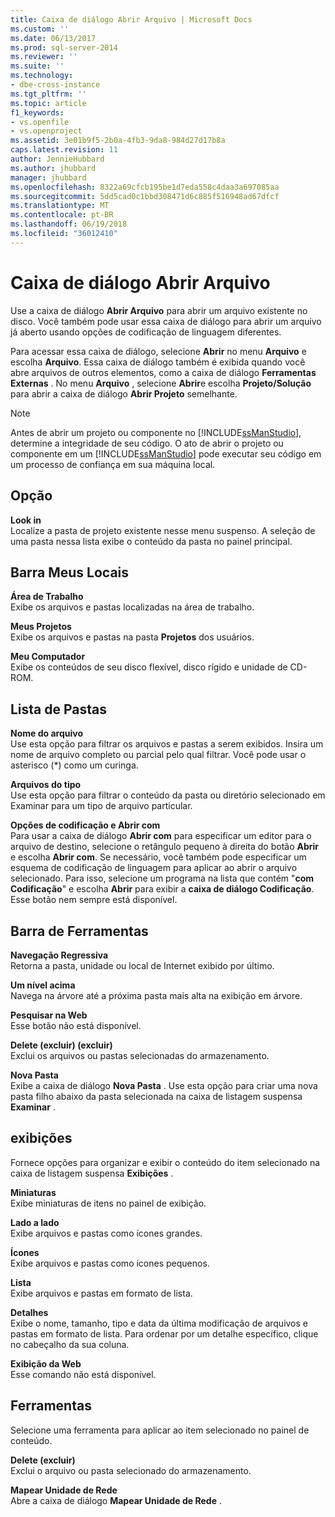 ```yaml
---
title: Caixa de diálogo Abrir Arquivo | Microsoft Docs
ms.custom: ''
ms.date: 06/13/2017
ms.prod: sql-server-2014
ms.reviewer: ''
ms.suite: ''
ms.technology:
- dbe-cross-instance
ms.tgt_pltfrm: ''
ms.topic: article
f1_keywords:
- vs.openfile
- vs.openproject
ms.assetid: 3e01b9f5-2b0a-4fb3-9da8-984d27d17b8a
caps.latest.revision: 11
author: JennieHubbard
ms.author: jhubbard
manager: jhubbard
ms.openlocfilehash: 8322a69cfcb195be1d7eda558c4daa3a697085aa
ms.sourcegitcommit: 5dd5cad0c1bbd308471d6c885f516948ad67dfcf
ms.translationtype: MT
ms.contentlocale: pt-BR
ms.lasthandoff: 06/19/2018
ms.locfileid: "36012410"
---
```

# <a name="open-file-dialog-box"></a>Caixa de diálogo Abrir Arquivo
  Use a caixa de diálogo **Abrir Arquivo** para abrir um arquivo existente no disco. Você também pode usar essa caixa de diálogo para abrir um arquivo já aberto usando opções de codificação de linguagem diferentes.  
  
 Para acessar essa caixa de diálogo, selecione **Abrir** no menu **Arquivo** e escolha **Arquivo**. Essa caixa de diálogo também é exibida quando você abre arquivos de outros elementos, como a caixa de diálogo **Ferramentas Externas** . No menu **Arquivo** , selecione **Abrir**e escolha **Projeto/Solução** para abrir a caixa de diálogo **Abrir Projeto** semelhante.  
  
> [!NOTE]  
>  Antes de abrir um projeto ou componente no [!INCLUDE[ssManStudio](../../includes/ssmanstudio-md.md)], determine a integridade de seu código. O ato de abrir o projeto ou componente em um [!INCLUDE[ssManStudio](../../includes/ssmanstudio-md.md)] pode executar seu código em um processo de confiança em sua máquina local.  
  
## <a name="option"></a>Opção  
 **Look in**  
 Localize a pasta de projeto existente nesse menu suspenso. A seleção de uma pasta nessa lista exibe o conteúdo da pasta no painel principal.  
  
## <a name="my-places-bar"></a>Barra Meus Locais  
 **Área de Trabalho**  
 Exibe os arquivos e pastas localizadas na área de trabalho.  
  
 **Meus Projetos**  
 Exibe os arquivos e pastas na pasta **Projetos** dos usuários.  
  
 **Meu Computador**  
 Exibe os conteúdos de seu disco flexível, disco rígido e unidade de CD-ROM.  
  
## <a name="folder-list"></a>Lista de Pastas  
 **Nome do arquivo**  
 Use esta opção para filtrar os arquivos e pastas a serem exibidos. Insira um nome de arquivo completo ou parcial pelo qual filtrar. Você pode usar o asterisco (*) como um curinga.  
  
 **Arquivos do tipo**  
 Use esta opção para filtrar o conteúdo da pasta ou diretório selecionado em Examinar para um tipo de arquivo particular.  
  
 **Opções de codificação e Abrir com**  
 Para usar a caixa de diálogo **Abrir com** para especificar um editor para o arquivo de destino, selecione o retângulo pequeno à direita do botão **Abrir** e escolha **Abrir com**. Se necessário, você também pode especificar um esquema de codificação de linguagem para aplicar ao abrir o arquivo selecionado. Para isso, selecione um programa na lista que contém "**com Codificação**" e escolha **Abrir** para exibir a **caixa de diálogo Codificação**. Esse botão nem sempre está disponível.  
  
## <a name="toolbar"></a>Barra de Ferramentas  
 **Navegação Regressiva**  
 Retorna a pasta, unidade ou local de Internet exibido por último.  
  
 **Um nível acima**  
 Navega na árvore até a próxima pasta mais alta na exibição em árvore.  
  
 **Pesquisar na Web**  
 Esse botão não está disponível.  
  
 **Delete (excluir) (excluir)**  
 Exclui os arquivos ou pastas selecionadas do armazenamento.  
  
 **Nova Pasta**  
 Exibe a caixa de diálogo **Nova Pasta** . Use esta opção para criar uma nova pasta filho abaixo da pasta selecionada na caixa de listagem suspensa **Examinar** .  
  
## <a name="views"></a>exibições  
 Fornece opções para organizar e exibir o conteúdo do item selecionado na caixa de listagem suspensa **Exibições** .  
  
 **Miniaturas**  
 Exibe miniaturas de itens no painel de exibição.  
  
 **Lado a lado**  
 Exibe arquivos e pastas como ícones grandes.  
  
 **Ícones**  
 Exibe arquivos e pastas como ícones pequenos.  
  
 **Lista**  
 Exibe arquivos e pastas em formato de lista.  
  
 **Detalhes**  
 Exibe o nome, tamanho, tipo e data da última modificação de arquivos e pastas em formato de lista. Para ordenar por um detalhe específico, clique no cabeçalho da sua coluna.  
  
 **Exibição da Web**  
 Esse comando não está disponível.  
  
## <a name="tools"></a>Ferramentas  
 Selecione uma ferramenta para aplicar ao item selecionado no painel de conteúdo.  
  
 **Delete (excluir)**  
 Exclui o arquivo ou pasta selecionado do armazenamento.  
  
 **Mapear Unidade de Rede**  
 Abre a caixa de diálogo **Mapear Unidade de Rede** .  
  
  